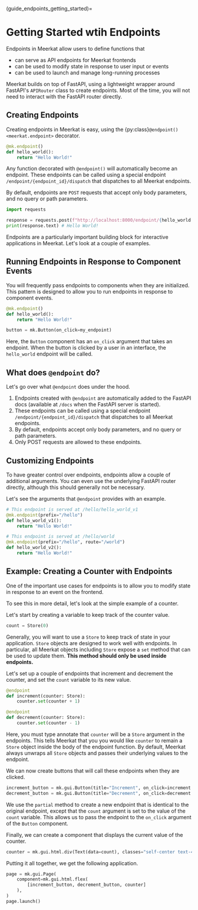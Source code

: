 (guide_endpoints_getting_started)=

# Getting Started wtih Endpoints

Endpoints in Meerkat allow users to define functions that 

- can serve as API endpoints for Meerkat frontends
- can be used to modify state in response to user input or events
- can be used to launch and manage long-running processes
     
Meerkat builds on top of FastAPI, using a lightweight wrapper around FastAPI's `APIRouter` class to create endpoints. Most of the time, you will not need to interact with the FastAPI router directly.

## Creating Endpoints

Creating endpoints in Meerkat is easy, using the {py:class}`@endpoint() <meerkat.endpoint>` decorator. 

```python
@mk.endpoint()
def hello_world():
    return "Hello World!"
```
Any function decorated with `@endpoint()` will automatically become an endpoint. These endpoints can be called using a special endpoint `/endpoint/{endpoint_id}/dispatch` that dispatches to all Meerkat endpoints.

By default, endpoints are `POST` requests that accept only body parameters, and no query or path parameters.

```python
import requests

response = requests.post(f"http://localhost:8000/endpoint/{hello_world.id}/dispatch")
print(response.text) # Hello World!
```

Endpoints are a particularly important building block for interactive applications in Meerkat. Let's look at a couple of examples.

## Running Endpoints in Response to Component Events

You will frequently pass endpoints to components when they are initialized. This pattern is designed to allow you to run endpoints in response to component events.

```python
@mk.endpoint()
def hello_world():
    return "Hello World!"

button = mk.Button(on_click=my_endpoint)
```
Here, the `Button` component has an `on_click` argument that takes an endpoint. When the button is clicked by a user in an interface, the `hello_world` endpoint will be called.

## What does `@endpoint` do?

Let's go over what `@endpoint` does under the hood.

1. Endpoints created with `@endpoint` are automatically added to the FastAPI docs (available at `/docs` when the FastAPI server is started). 
2. These endpoints can be called using a special endpoint `/endpoint/{endpoint_id}/dispatch` that dispatches to all Meerkat endpoints. 
3. By default, endpoints accept only body parameters, and no query or path parameters.
4. Only POST requests are allowed to these endpoints.

## Customizing Endpoints
To have greater control over endpoints, endpoints allow a couple of additional arguments. You can even use the underlying FastAPI router directly, although this should generally not be necessary.

Let's see the arguments that `@endpoint` provides with an example.

```python
# This endpoint is served at /hello/hello_world_v1
@mk.endpoint(prefix="/hello")
def hello_world_v1():
    return "Hello World!"

# This endpoint is served at /hello/world
@mk.endpoint(prefix="/hello", route="/world")
def hello_world_v2():
    return "Hello World!"
```

## Example: Creating a Counter with Endpoints

One of the important use cases for endpoints is to allow you to modify state in response to an event on the frontend.

To see this in more detail, let's look at the simple example of a counter.

Let's start by creating a variable to keep track of the counter value.
```python
count = Store(0)
```
Generally, you will want to use a `Store` to keep track of state in your application. `Store` objects are designed to work well with endpoints. In particular, all Meerkat objects including `Store` expose a `set` method that can be used to update them. **This method should only be used inside endpoints.**


Let's set up a couple of endpoints that increment and decrement the counter, and set the `count` variable to its new value.
```python
@endpoint
def increment(counter: Store):
    counter.set(counter + 1)

@endpoint
def decrement(counter: Store):
    counter.set(counter - 1)
```
Here, you must type annotate that `counter` will be a `Store` argument in the endpoints. This tells Meerkat that you you would like `counter` to remain a `Store` object inside the body of the endpoint function. By default, Meerkat always unwraps all `Store` objects and passes their underlying values to the endpoint.

We can now create buttons that will call these endpoints when they are clicked.
```python
increment_button = mk.gui.Button(title="Increment", on_click=increment.partial(count))
decrement_button = mk.gui.Button(title="Decrement", on_click=decrement.partial(count))
```
We use the `partial` method to create a new endpoint that is identical to the original endpoint, except that the `count` argument is set to the value of the `count` variable. This allows us to pass the endpoint to the `on_click` argument of the `Button` component.
    
Finally, we can create a component that displays the current value of the counter.
```python
counter = mk.gui.html.div(Text(data=count), classes="self-center text-4xl")
```

Putting it all together, we get the following application.

```python
page = mk.gui.Page(
    component=mk.gui.html.flex(
        [increment_button, decrement_button, counter]
    ),
)
page.launch()
```
